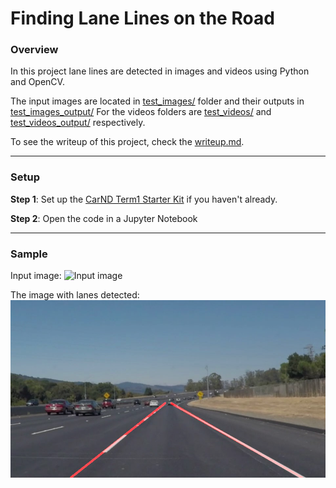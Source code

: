 # **Finding Lane Lines on the Road**

### Overview

In this project lane lines are detected in images and videos using Python and OpenCV.

The input images are located in [test_images/]('test_images/') folder and their outputs in [test_images_output/]('test_images_output/')
For the videos folders are [test_videos/]('test_videos/') and [test_videos_output/]('test_videos_output/') respectively.

To see the writeup of this project, check the [writeup.md]('writeup.md').

---

### Setup

**Step 1**: Set up the [CarND Term1 Starter Kit](https://classroom.udacity.com/nanodegrees/nd013/parts/fbf77062-5703-404e-b60c-95b78b2f3f9e/modules/83ec35ee-1e02-48a5-bdb7-d244bd47c2dc/lessons/8c82408b-a217-4d09-b81d-1bda4c6380ef/concepts/4f1870e0-3849-43e4-b670-12e6f2d4b7a7) if you haven't already.

**Step 2**: Open the code in a Jupyter Notebook


[//]: # (Image References)

[image1]: ./test_images/solidWhiteCurve.jpg "White curve"
[image2]: ./test_images_output/solidWhiteCurve.jpg "White curve"

---

### Sample

Input image:
![Input image][image1]

The image with lanes detected:
![Resulted image][image2]
